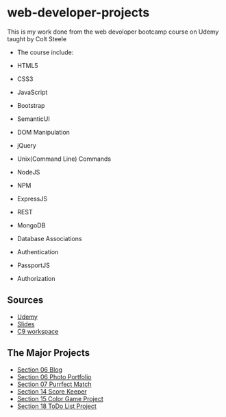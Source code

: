 # web-developer-projects
This is my work done from the web devoloper bootcamp course on Udemy taught by Colt Steele
* The course include:

* HTML5
* CSS3
* JavaScript
* Bootstrap
* SemanticUI
* DOM Manipulation
* jQuery
* Unix(Command Line) Commands
* NodeJS
* NPM
* ExpressJS
* REST
* MongoDB
* Database Associations
* Authentication
* PassportJS
* Authorization

## Sources
*   [Udemy](https://www.udemy.com/the-web-developer-bootcamp/)
*   [Slides](https://webdev.slides.com/coltsteele/)
*   [C9 workspace](https://ide.c9.io/learnwithcolt/webdevbootcamp)

## The Major Projects
*   [Section 06 Blog](https://cdn.rawgit.com/spladder87/web-developer-projects/f7b68a4f/blog/blog.html)
*   [Section 06 Photo Portfolio](https://cdn.rawgit.com/spladder87/web-developer-projects/f7b68a4f/photoGridPage/photoPage.html)
*   [Section 07 Purrfect Match](https://cdn.rawgit.com/spladder87/web-developer-projects/2b1f9df7/FurryDate/index.html)
*   [Section 14 Score Keeper](https://cdn.rawgit.com/spladder87/web-developer-projects/6ec6982b/scoreKeeper/scoreKeeper.html)
*   [Section 15 Color Game Project](https://cdn.rawgit.com/spladder87/web-developer-projects/2b1f9df7/colorgame/index.html)
*   [Section 18 ToDo List Project](https://cdn.rawgit.com/spladder87/web-developer-projects/556128d7/todoListProject/index.html)

